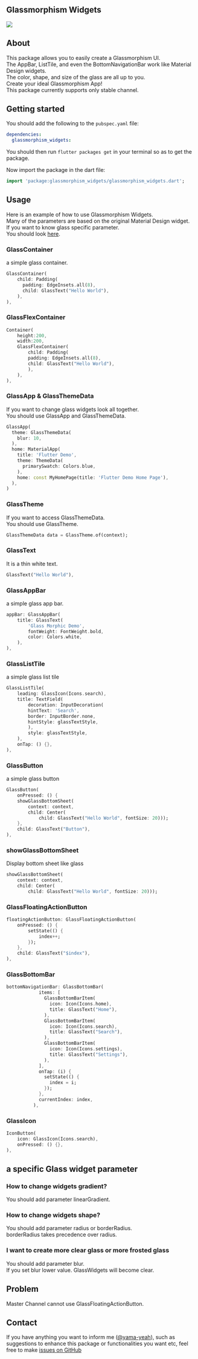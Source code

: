 <!-- 
This README describes the package. If you publish this package to pub.dev,
this README's contents appear on the landing page for your package.

For information about how to write a good package README, see the guide for
[writing package pages](https://dart.dev/guides/libraries/writing-package-pages). 

For general information about developing packages, see the Dart guide for
[creating packages](https://dart.dev/guides/libraries/create-library-packages)
and the Flutter guide for
[developing packages and plugins](https://flutter.dev/developing-packages). 
-->

## Glassmorphism Widgets 
<img src="https://user-images.githubusercontent.com/82094614/147371522-76db6662-3945-4470-bad3-1dfec306ccd1.png"></img>

## About
This package allows you to easily create a Glassmorphism UI.<br>
The AppBar, ListTile, and even the BottomNavigationBar work like Material Design widgets.<br>
The color, shape, and size of the glass are all up to you.<br>
Create your ideal Glassmorphism App!<br>
This package currently supports only stable channel.


## Getting started

You should add the following to the `pubspec.yaml` file:

```yaml
dependencies:
  glassmorphism_widgets:
```

You should then run `flutter packages get` in your terminal so as to get the package.<br>

Now import the package in the dart file:

```dart
import 'package:glassmorphism_widgets/glassmorphism_widgets.dart';
```

## Usage
Here is an example of how to use Glassmorphism Widgets.<br>
Many of the parameters are based on the original Material Design widget.<br>
If you want to know glass specific parameter.<br>
You should look [here](#a-specific-Glass-widget-parameter).

### GlassContainer<br>
a simple glass container.
```dart
GlassContainer(
    child: Padding(
      padding: EdgeInsets.all(8),
      child: GlassText("Hello World"),
    ),
),
```

### GlassFlexContainer<br>
```dart
Container(
    height:200,
    width:200,
    GlassFlexContainer(
        child: Padding(
        padding: EdgeInsets.all(8),
        child: GlassText("Hello World"),
        ),
    ),
),
```
### GlassApp & GlassThemeData
If you want to change glass widgets look all together.<br>
You should use GlassApp and GlassThemeData.
```dart
GlassApp(
  theme: GlassThemeData(
    blur: 10,
  ),
  home: MaterialApp(
    title: 'Flutter Demo',
    theme: ThemeData(
      primarySwatch: Colors.blue,
    ),
    home: const MyHomePage(title: 'Flutter Demo Home Page'),
  ),
)
```

### GlassTheme
If you want to access GlassThemeData.<br>
You should use GlassTheme.
```dart
GlassThemeData data = GlassTheme.of(context);
```

### GlassText
It is a thin white text.
```dart
GlassText("Hello World"),
```

### GlassAppBar
a simple glass app bar.
```dart
appBar: GlassAppBar(
    title: GlassText(
        'Glass Morphic Demo',
        fontWeight: FontWeight.bold,
        color: Colors.white,
    ),
),
```
### GlassListTile
a simple glass list tile
```dart
GlassListTile(
    leading: GlassIcon(Icons.search),
    title: TextField(
        decoration: InputDecoration(
        hintText: 'Search',
        border: InputBorder.none,
        hintStyle: glassTextStyle,
        ),
        style: glassTextStyle,
    ),
    onTap: () {},
),
```
### GlassButton
a simple glass button
```dart
GlassButton(
    onPressed: () {
    showGlassBottomSheet(
        context: context,
        child: Center(
            child: GlassText("Hello World", fontSize: 20)));
    },
    child: GlassText("Button"),
),
```
### showGlassBottomSheet
Display bottom sheet like glass
```dart
showGlassBottomSheet(
    context: context,
    child: Center(
        child: GlassText("Hello World", fontSize: 20)));
```
### GlassFloatingActionButton
```dart
floatingActionButton: GlassFloatingActionButton(
    onPressed: () {
        setState(() {
            index++;
        });
    },
    child: GlassText("$index"),
),
```
### GlassBottomBar
```dart
bottomNavigationBar: GlassBottomBar(
            items: [
              GlassBottomBarItem(
                icon: Icon(Icons.home),
                title: GlassText("Home"),
              ),
              GlassBottomBarItem(
                icon: Icon(Icons.search),
                title: GlassText("Search"),
              ),
              GlassBottomBarItem(
                icon: Icon(Icons.settings),
                title: GlassText("Settings"),
              ),
            ],
            onTap: (i) {
              setState(() {
                index = i;
              });
            },
            currentIndex: index,
          ),
```
### GlassIcon
```dart
IconButton(
    icon: GlassIcon(Icons.search),
    onPressed: () {},
),
```
## a specific Glass widget parameter
### How to change widgets gradient?
You should add parameter linearGradient.

### How to change widgets shape?
You should add parameter radius or borderRadius.<br>
borderRadius takes precedence over radius.

### I want to create more clear glass or more frosted glass
You should add parameter blur.<br>
If you set blur lower value. GlassWidgets will become clear.
## Problem
Master Channel cannot use GlassFloatingActionButton.

## Contact
If you have anything you want to inform me ([@yama-yeah](https://github.com/yama-yeah)), such as suggestions to enhance this package or functionalities you want etc, feel free to make [issues on GitHub](https://github.com/yama-yeah/glassmorphism_widgets/issues)
